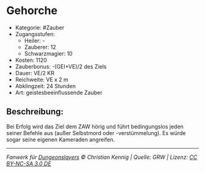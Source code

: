 # Gehorche

- Kategorie: #Zauber
- Zugangsstufen:
  - Heiler: -
  - Zauberer: 12
  - Schwarzmagier: 10
- Kosten: 1120
- Zauberbonus: -(GEI+VE)/2 des Ziels
- Dauer: VE/2 KR
- Reichweite: VE x 2 m
- Abklingzeit: 24 Stunden
- Art: geistesbeeinflussende Zauber

## Beschreibung:

Bei Erfolg wird das Ziel dem ZAW hörig und führt bedingungslos jeden seiner Befehle aus (außer Selbstmord oder -verstümmelung). Es würde sogar seine eigenen Kameraden angreifen.

---

_Fanwerk für [Dungeonslayers](https://www.dungeonslayers.net/) © Christian Kennig | Quelle: GRW | Lizenz: [CC BY-NC-SA 3.0 DE](https://creativecommons.org/licenses/by-nc-sa/3.0/de/)_
